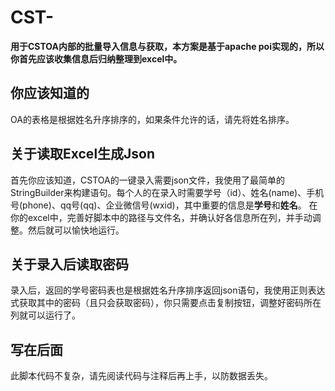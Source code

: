 # CST-
**用于CSTOA内部的批量导入信息与获取，本方案是基于apache poi实现的，所以你首先应该收集信息后归纳整理到excel中。**

## 你应该知道的
OA的表格是根据姓名升序排序的，如果条件允许的话，请先将姓名排序。

## 关于读取Excel生成Json
  首先你应该知道，CSTOA的一键录入需要json文件，我使用了最简单的StringBuilder来构建语句。每个人的在录入时需要学号（id）、姓名(name)、手机号(phone)、qq号(qq)、企业微信号(wxid)，其中重要的信息是**学号**和**姓名**。
    在你的excel中，完善好脚本中的路径与文件名，并确认好各信息所在列，并手动调整。然后就可以愉快地运行。
  
## 关于录入后读取密码
录入后，返回的学号密码表也是根据姓名升序排序返回json语句，我使用正则表达式获取其中的密码（且只会获取密码），你只需要点击复制按钮，调整好密码所在列就可以运行了。

## 写在后面
此脚本代码不复杂，请先阅读代码与注释后再上手，以防数据丢失。
